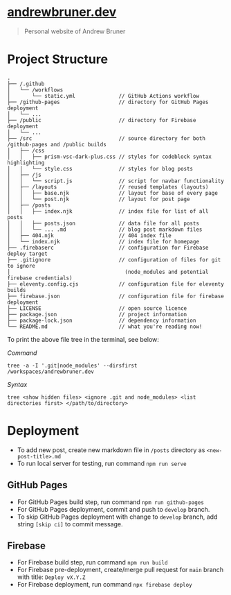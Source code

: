 # [andrewbruner.dev](https://andrewbruner.dev)

> Personal website of Andrew Bruner

# Project Structure

```
.
├── /.github
│   └── /workflows
│       └── static.yml              // GitHub Actions workflow
├── /github-pages                   // directory for GitHub Pages deployment
│   └── ...
├── /public                         // directory for Firebase deployment
│   └── ...
├── /src                            // source directory for both /github-pages and /public builds
│   ├── /css
│   │   ├── prism-vsc-dark-plus.css // styles for codeblock syntax highlighting
│   │   └── style.css               // styles for blog posts
│   ├── /js
│   │   └── script.js               // script for navbar functionality
│   ├── /layouts                    // reused templates (layouts)
│   │   ├── base.njk                // layout for base of every page
│   │   └── post.njk                // layout for post page
│   ├── /posts
│   │   ├── index.njk               // index file for list of all posts
│   │   ├── posts.json              // data file for all posts
│   │   └── ... .md                 // blog post markdown files
│   ├── 404.njk                     // 404 index file
│   └── index.njk                   // index file for homepage
├── .firebaserc                     // configuration for Firebase deploy target
├── .gitignore                      // configuration of files for git to ignore
│                                     (node_modules and potential firebase credentials)
├── eleventy.config.cjs             // configuration file for eleventy builds
├── firebase.json                   // configuration file for firebase deployment
├── LICENSE                         // open source licence
├── package.json                    // project information
├── package-lock.json               // dependency information
└── README.md                       // what you're reading now!
```

To print the above file tree in the terminal, see below:

*Command*

`tree -a -I '.git|node_modules' --dirsfirst /workspaces/andrewbruner.dev`

*Syntax*

`tree <show hidden files> <ignore .git and node_modules> <list directories first> </path/to/directory>`

# Deployment

- To add new post, create new markdown file in `/posts` directory as `<new-post-title>.md`
- To run local server for testing, run command `npm run serve`

## GitHub Pages

- For GitHub Pages build step, run command `npm run github-pages`
- For GitHub Pages deployment, commit and push to `develop` branch.
- To skip GitHub Pages deployment with change to `develop` branch, add string `[skip ci]` to commit message.

## Firebase

- For Firebase build step, run command `npm run build`
- For Firebase pre-deployment, create/merge pull request for `main` branch with title: `Deploy vX.Y.Z`
- For Firebase deployment, run command `npx firebase deploy`
